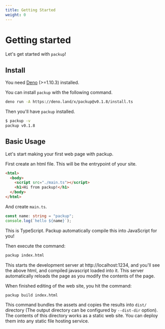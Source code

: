 ```yaml
---
title: Getting Started
weight: 0
---
```


# Getting started

Let's get started with `packup`!

## Install

You need [Deno](https://deno.land/) (>=1.10.3) installed.

You can install `packup` with the following command.

```sh
deno run -A https://deno.land/x/packup@v0.1.8/install.ts
```

Then you'll have `packup` installed.

```sh
$ packup -v
packup v0.1.8
```

## Basic Usage

Let's start making your first web page with packup.

First create an html file. This will be the entrypoint of your site.

```html
<html>
  <body>
    <script src="./main.ts"></script>
    <h1>Hi from packup!</h1>
  </body>
</html>
```

And create `main.ts`.

```ts
const name: string = "packup";
console.log(`hello ${name}`);
```

This is TypeScript. Packup automatically compile this into JavaScript for you!

Then execute the command:

```sh
packup index.html
```

This starts the development server at http://localhost:1234, and you'll see the above html, and compiled javascript loaded into it. This server automatically reloads the page as you modify the contents of the page.

When finished editing of the web site, you hit the command:

```sh
packup build index.html
```

This command bundles the assets and copies the results into `dist/` directory (The output directory can be configured by `--dist-dir` option). The contents of this directory works as a static web site. You can deploy them into any static file hosting service.
